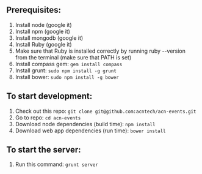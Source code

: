 ## Prerequisites:
1. Install node (google it)
1. Install npm (google it)
1. Install mongodb (google it)
1. Install Ruby (google it)
11. Make sure that Ruby is installed correctly by running ruby --version from the terminal (make sure that PATH is set)
1. Install compass gem: `gem install compass`
1. Install grunt: `sudo npm install -g grunt`
1. Install bower: `sudo npm install -g bower`

## To start development:
1. Check out this repo: `git clone git@github.com:acntech/acn-events.git`
1. Go to repo: `cd acn-events`
1. Download node dependencies (build time): `npm install`
1. Download web app dependencies (run time): `bower install` 

## To start the server:
1. Run this command: `grunt server`
